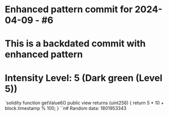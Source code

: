 ﻿# Enhanced pattern commit for 2024-04-09 - #6
# This is a backdated commit with enhanced pattern
# Intensity Level: 5 (Dark green (Level 5))
`solidity
function getValue6() public view returns (uint256) {
    return 5 * 10 + block.timestamp % 100;
}
``n# Random data: 1801953343

